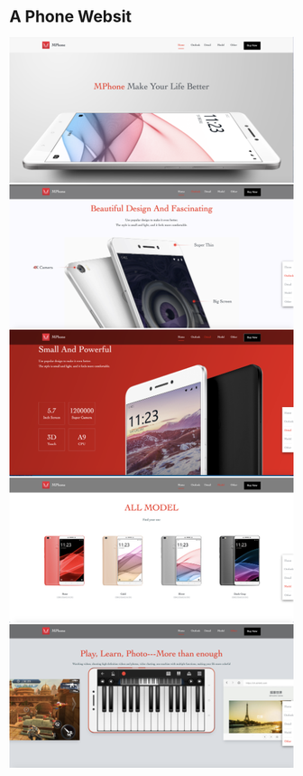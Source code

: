 # A Phone Websit
![](https://github.com/leoxu0257/PhoneSellingWeb/blob/master/picPhone/5.png)
![](https://github.com/leoxu0257/PhoneSellingWeb/blob/master/picPhone/1.png)
![](https://github.com/leoxu0257/PhoneSellingWeb/blob/master/picPhone/2.png)
![](https://github.com/leoxu0257/PhoneSellingWeb/blob/master/picPhone/3.png)
![](https://github.com/leoxu0257/PhoneSellingWeb/blob/master/picPhone/4.png)
